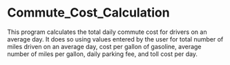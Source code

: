# Commute_Cost_Calculation
This program calculates the total daily commute cost for drivers on an average day. It does so using values entered by the user for total number of miles driven on an average day, cost per gallon of gasoline, average number of miles per gallon, daily parking fee, and toll cost per day.
